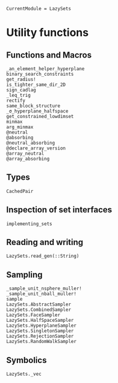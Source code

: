 ```@meta
CurrentModule = LazySets
```

# Utility functions

## Functions and Macros

```@docs
_an_element_helper_hyperplane
binary_search_constraints
get_radius!
is_tighter_same_dir_2D
sign_cadlag
_leq_trig
rectify
same_block_structure
_σ_hyperplane_halfspace
get_constrained_lowdimset
minmax
arg_minmax
@neutral
@absorbing
@neutral_absorbing
@declare_array_version
@array_neutral
@array_absorbing
```

## Types

```@docs
CachedPair
```

## Inspection of set interfaces

```@docs
implementing_sets
```

## Reading and writing

```@docs
LazySets.read_gen(::String)
```

## Sampling

```@docs
_sample_unit_nsphere_muller!
_sample_unit_nball_muller!
sample
LazySets.AbstractSampler
LazySets.CombinedSampler
LazySets.FaceSampler
LazySets.HalfSpaceSampler
LazySets.HyperplaneSampler
LazySets.SingletonSampler
LazySets.RejectionSampler
LazySets.RandomWalkSampler
```

## Symbolics

```@docs
LazySets._vec
```
